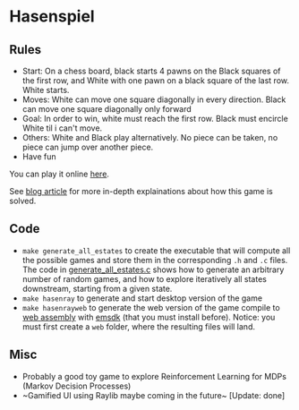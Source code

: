 # Hasenspiel

## Rules
- Start: On a chess board, black starts 4 pawns on the Black squares of the first row, and White with one pawn 
on a black square of the last row. White starts.
- Moves: White can move one square diagonally in every direction. Black can move one square diagonally only forward
- Goal: In order to win, white must reach the first row. Black must encircle White til i can't move.
- Others: White and Black play alternatively. No piece can be taken, no piece can jump over another piece.
- Have fun

You can play it online [here](https://mancap314.itch.io/hasenspiel).

See [blog article](https://mancap314.github.io/hasenspiel.html) for more
in-depth explainations about how this game is solved.

## Code
- `make generate_all_estates` to create the executable that will compute all the possible games and store them in the corresponding `.h` and `.c` files. The code in [generate_all_estates.c](generate_all_estates.c) shows how to generate an arbitrary number of random games, and how to explore iteratively all states downstream, starting from a given state.
- `make hasenray` to generate and start desktop version of the game
- `make hasenrayweb` to generate the web version of the game compile to [web assembly](https://webassembly.org/) with [emsdk](https://github.com/emscripten-core/emsdk) (that you must install before). Notice: you must first create a `web` folder, where the resulting files will land.

## Misc
- Probably a good toy game to explore Reinforcement Learning for MDPs (Markov Decision Processes)
- ~Gamified UI using Raylib maybe coming in the future~ [Update: done]
